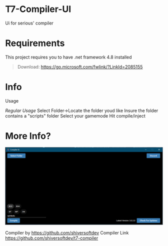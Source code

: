 # T7-Compiler-UI
Ui for serious' compiler

# Requirements
This project requires you to have .net framework 4.8 installed
> Download: https://go.microsoft.com/fwlink/?LinkId=2085155 


# Info
Usage 

*Regular Usage*
Select Folder->Locate the folder youd like
Insure the folder contains a "scripts" folder
Select your gamemode
Hit compile/inject

# More Info?

![Ui](Ui.png)

Compiler by https://github.com/shiversoftdev 
Compiler Link https://github.com/shiversoftdev/t7-compiler
